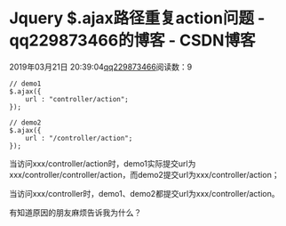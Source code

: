# Jquery $.ajax路径重复action问题 - qq229873466的博客 - CSDN博客

2019年03月21日 20:39:04[qq229873466](https://me.csdn.net/qq229873466)阅读数：9


```
// demo1
$.ajax({
    url : "controller/action";
});

// demo2
$.ajax({
    url : "/controller/action";
});
```

当访问xxx/controller/action时，demo1实际提交url为xxx/controller/controller/action，而demo2提交url为xxx/controller/action；

当访问xxx/controller时，demo1、demo2都提交url为xxx/controller/action。

有知道原因的朋友麻烦告诉我为什么？

